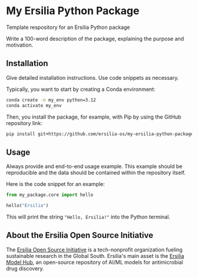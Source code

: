 # My Ersilia Python Package
Template respository for an Ersilia Python package

Write a 100-word description of the package, explaining the purpose and motivation.

## Installation

Give detailed installation instructions. Use code snippets as necessary.

Typically, you want to start by creating a Conda environment:

```bash
conda create -n my_env python=3.12
conda activate my_env
```

Then, you install the package, for example, with Pip by using the GitHub repository link:

```bash
pip install git+https://github.com/ersilia-os/my-ersilia-python-package.git
```

## Usage

Always provide and end-to-end usage example. This example should be reproducible and the data should be contained within the repository itself.

Here is the code snippet for an example:

```python
from my_package.core import hello

hello("Ersilia")
```

This will print the string `"Hello, Ersilia!"` into the Python terminal.

## About the Ersilia Open Source Initiative

The [Ersilia Open Source Initiative](https://ersilia.io) is a tech-nonprofit organization fueling sustainable research in the Global South. Ersilia's main asset is the [Ersilia Model Hub](https://github.com/ersilia-os/ersilia), an open-source repository of AI/ML models for antimicrobial drug discovery.